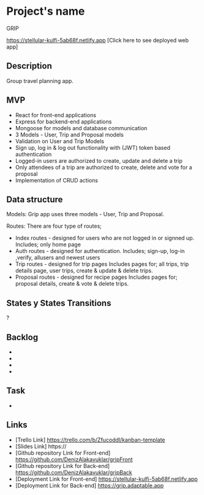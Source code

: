 # Project's name
GRIP

https://stellular-kulfi-5ab68f.netlify.app
[Click here to see deployed web app] 

## Description
Group travel planning app.


## MVP
- React for front-end applications
- Express for backend-end applications
- Mongoose for models and database communication
- 3 Models - User, Trip and Proposal models
- Validation on User and Trip Models
- Sign up, log in & log out functionality with (JWT) token based authentication
- Logged-in users are authorized to create, update and delete a trip
- Only attendees of a trip are authorized to create, delete and vote for a proposal
- Implementation of CRUD actions


## Data structure
Models: 
Grip app uses three models - User, Trip and Proposal.

Routes:
There are four type of routes;
- Index routes - designed for users who are not logged in or signned up. 
    Includes; only home page
- Auth routes - designed for authentication.
    Includes; sign-up, log-in ,verify, allusers and newest users
- Trip routes - designed for trip pages
    Includes pages for; all trips, trip details page,  user trips, create & update & delete trips.
- Proposal routes - designed for recipe pages
    Includes pages for; proposal details, create & vote & delete trips.


## States y States Transitions
?


## Backlog
- 
- 
- 
- 

## Task
- 


## Links

- [Trello Link] https://trello.com/b/Zfucoddl/kanban-template
- [Slides Link] https://
- [Github repository Link for Front-end] https://github.com/DenizAlakavuklar/gripFront
- [Github repository Link for Back-end] https://github.com/DenizAlakavuklar/gripBack
- [Deployment Link for Front-end] https://stellular-kulfi-5ab68f.netlify.app
- [Deployment Link for Back-end] https://grip.adaptable.app